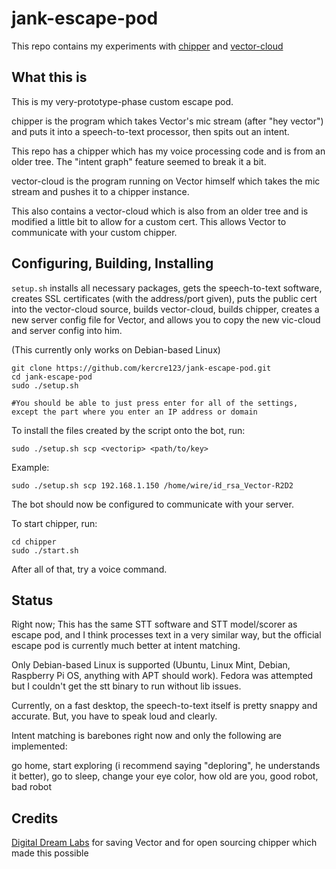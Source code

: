 # jank-escape-pod

This repo contains my experiments with [chipper](https://github.com/digital-dream-labs/chipper) and [vector-cloud](https://github.com/digital-dream-labs/vector-cloud)

## What this is

This is my very-prototype-phase custom escape pod.

chipper is the program which takes Vector's mic stream (after "hey vector") and puts it into a speech-to-text processor, then spits out an intent.

This repo has a chipper which has my voice processing code and is from an older tree. The "intent graph" feature seemed to break it a bit.

vector-cloud is the program running on Vector himself which takes the mic stream and pushes it to a chipper instance.

This also contains a vector-cloud which is also from an older tree and is modified a little bit to allow for a custom cert. This allows Vector to communicate with your custom chipper.

## Configuring, Building, Installing

`setup.sh` installs all necessary packages, gets the speech-to-text software, creates SSL certificates (with the address/port given), puts the public cert into the vector-cloud source, builds vector-cloud, builds chipper, creates a new server config file for Vector, and allows you to copy the new vic-cloud and server config into him.

(This currently only works on Debian-based Linux)

```
git clone https://github.com/kercre123/jank-escape-pod.git
cd jank-escape-pod
sudo ./setup.sh

#You should be able to just press enter for all of the settings, except the part where you enter an IP address or domain
```

To install the files created by the script onto the bot, run:

`sudo ./setup.sh scp <vectorip> <path/to/key>`

Example:

`sudo ./setup.sh scp 192.168.1.150 /home/wire/id_rsa_Vector-R2D2`

The bot should now be configured to communicate with your server.

To start chipper, run:

```
cd chipper
sudo ./start.sh
```

After all of that, try a voice command.


## Status

Right now; This has the same STT software and STT model/scorer as escape pod, and I think processes text in a very similar way, but the official escape pod is currently much better at intent matching.

Only Debian-based Linux is supported (Ubuntu, Linux Mint, Debian, Raspberry Pi OS, anything with APT should work). Fedora was attempted but I couldn't get the stt binary to run without lib issues.

Currently, on a fast desktop, the speech-to-text itself is pretty snappy and accurate. But, you have to speak loud and clearly.

Intent matching is barebones right now and only the following are implemented:

go home, start exploring (i recommend saying "deploring", he understands it better), go to sleep, change your eye color, how old are you, good robot, bad robot

## Credits

[Digital Dream Labs](https://github.com/digital-dream-labs) for saving Vector and for open sourcing chipper which made this possible
